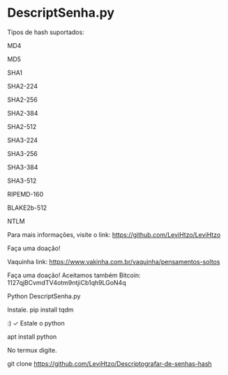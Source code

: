 # DescriptSenha.py
Tipos de hash suportados:

MD4

MD5

SHA1

SHA2-224

SHA2-256

SHA2-384

SHA2-512

SHA3-224

SHA3-256

SHA3-384

SHA3-512

RIPEMD-160

BLAKE2b-512

NTLM

Para mais informações, visite o link: https://github.com/LeviHtzo/LeviHtzo

Faça uma doação!

Vaquinha link: 
https://www.vakinha.com.br/vaquinha/pensamentos-soltos

Faça uma doação! Aceitamos também Bitcoin: 1127qjBCvmdTV4otm9ntjiCb1qh9LGoN4q

Python DescriptSenha.py

Instale. pip install tqdm

:) ✓
Estale o python

apt install python

No termux digite.   

git clone https://github.com/LeviHtzo/Descriptografar-de-senhas-hash
